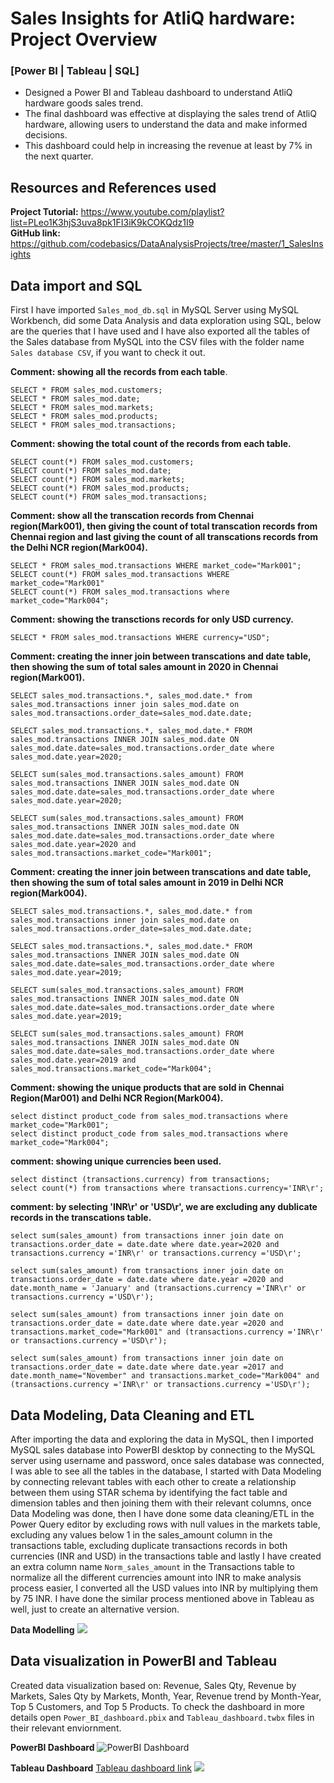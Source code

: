 # Sales Insights for AtliQ hardware: Project Overview
### [Power BI | Tableau | SQL]
*  Designed a Power BI and Tableau dashboard to understand AtliQ hardware goods sales trend.
*  The final dashboard was effective at displaying the sales trend of AtliQ hardware, allowing users to understand the data and make informed decisions.
*  This dashboard could help in increasing the revenue at least by 7% in the next quarter. 

## Resources and References used
**Project Tutorial:** https://www.youtube.com/playlist?list=PLeo1K3hjS3uva8pk1FI3iK9kCOKQdz1I9  
**GitHub link:** https://github.com/codebasics/DataAnalysisProjects/tree/master/1_SalesInsights

## Data import and SQL

First I have imported `Sales_mod_db.sql` in MySQL Server using MySQL Workbench, did some Data Analysis and data exploration using SQL, below are the queries that I have used and I have also exported all the tables of the Sales database from MySQL into the CSV files with the folder name `Sales database CSV`, if you want to check it out. 

**Comment: showing all the records from each table**. 

`SELECT * FROM sales_mod.customers;`   
`SELECT * FROM sales_mod.date;`    
`SELECT * FROM sales_mod.markets;`    
`SELECT * FROM sales_mod.products;`     
`SELECT * FROM sales_mod.transactions;`   


**Comment: showing the total count of the records from each table.**

`SELECT count(*) FROM sales_mod.customers;`  
`SELECT count(*) FROM sales_mod.date;`    
`SELECT count(*) FROM sales_mod.markets;`  
`SELECT count(*) FROM sales_mod.products;`    
`SELECT count(*) FROM sales_mod.transactions;`    


**Comment: show all the transcation records from Chennai region(Mark001), then giving the count of total transcation records from Chennai region and last giving the count of all transcations records from the Delhi NCR region(Mark004).**  

`SELECT * FROM sales_mod.transactions WHERE market_code="Mark001";`  
`SELECT count(*) FROM sales_mod.transactions WHERE market_code="Mark001"`   
`SELECT count(*) FROM sales_mod.transactions where market_code="Mark004";`    


**Comment: showing the transctions records for only USD currency.** 

`SELECT * FROM sales_mod.transactions WHERE currency="USD";`


**Comment: creating the inner join between transcations and date table, then showing the sum of total sales amount in 2020 in Chennai region(Mark001).**

`SELECT sales_mod.transactions.*, sales_mod.date.* from sales_mod.transactions inner join sales_mod.date on sales_mod.transactions.order_date=sales_mod.date.date;`

`SELECT sales_mod.transactions.*, sales_mod.date.* FROM sales_mod.transactions INNER JOIN sales_mod.date ON sales_mod.date.date=sales_mod.transactions.order_date where  sales_mod.date.year=2020;`

`SELECT sum(sales_mod.transactions.sales_amount) FROM sales_mod.transactions INNER JOIN sales_mod.date ON sales_mod.date.date=sales_mod.transactions.order_date where    sales_mod.date.year=2020;`

`SELECT sum(sales_mod.transactions.sales_amount) FROM sales_mod.transactions INNER JOIN sales_mod.date ON sales_mod.date.date=sales_mod.transactions.order_date where   sales_mod.date.year=2020 and sales_mod.transactions.market_code="Mark001";`  


**Comment: creating the inner join between transcations and date table, then showing the sum of total sales amount in 2019 in Delhi NCR region(Mark004).**

`SELECT sales_mod.transactions.*, sales_mod.date.* from sales_mod.transactions inner join sales_mod.date on sales_mod.transactions.order_date=sales_mod.date.date;`

`SELECT sales_mod.transactions.*, sales_mod.date.* FROM sales_mod.transactions INNER JOIN sales_mod.date ON sales_mod.date.date=sales_mod.transactions.order_date where sales_mod.date.year=2019;`

`SELECT sum(sales_mod.transactions.sales_amount) FROM sales_mod.transactions INNER JOIN sales_mod.date ON sales_mod.date.date=sales_mod.transactions.order_date where sales_mod.date.year=2019;`

`SELECT sum(sales_mod.transactions.sales_amount) FROM sales_mod.transactions INNER JOIN sales_mod.date ON sales_mod.date.date=sales_mod.transactions.order_date where sales_mod.date.year=2019 and sales_mod.transactions.market_code="Mark004";`



**Comment: showing the unique products that are sold in Chennai Region(Mar001) and Delhi NCR Region(Mark004).** 

`select distinct product_code from sales_mod.transactions where market_code="Mark001";`   
`select distinct product_code from sales_mod.transactions where market_code="Mark004";`


**comment: showing unique currencies been used.** 

`select distinct (transactions.currency) from transactions;`   
`select count(*) from transactions where transactions.currency='INR\r';`  

**comment: by selecting 'INR\r' or 'USD\r', we are excluding any dublicate records in the transcations table.** 

`select sum(sales_amount) from transactions inner join date on transactions.order_date = date.date where date.year=2020 and transactions.currency ='INR\r' or transactions.currency ='USD\r';`

`select sum(sales_amount) from transactions inner join date on transactions.order_date = date.date where date.year =2020 and date.month_name = 'January' and (transactions.currency ='INR\r' or transactions.currency ='USD\r');`
    
`select sum(sales_amount) from transactions inner join date on transactions.order_date = date.date where date.year =2020 and transactions.market_code="Mark001" and (transactions.currency ='INR\r' or transactions.currency ='USD\r');`

`select sum(sales_amount) from transactions inner join date on transactions.order_date = date.date where date.year =2017 and date.month_name="November" and transactions.market_code="Mark004" and (transactions.currency ='INR\r' or transactions.currency ='USD\r');`    


## Data Modeling, Data Cleaning and ETL

After importing the data and exploring the data in MySQL, then I imported  MySQL sales database into PowerBI desktop by connecting to the MySQL server using username and password, once sales database was connected, I was able to see all the tables in the database, I started with Data Modeling by connecting relevant tables with each other to create a relationship between them using STAR schema by identifying the fact table and dimension tables and then joining them with their relevant columns, once Data Modeling was done, then I have done some data cleaning/ETL in the Power Query editor by excluding rows with null values in the markets table, excluding any values below 1 in the sales_amount column in the transactions table, excluding duplicate transactions records in both currencies (INR and USD) in the transactions table and lastly I have created an extra column name `Norm_sales_amount` in the Transactions table to normalize all the different currencies amount into INR to make analysis process easier, I converted all the USD values into INR by multiplying them by 75 INR. I have done the similar process mentioned above in Tableau as well, just to create an alternative version. 

**Data Modelling**
![](https://github.com/Inder-rana/Project_portfolio/blob/main/Sales_insights/images/Powerbi_data_modelling.PNG)


## Data visualization in PowerBI and Tableau
   
Created data visualization based on: Revenue, Sales Qty, Revenue by Markets, Sales Qty by Markets, Month, Year, Revenue trend by Month-Year, Top 5 Customers, and Top 5 Products. To check the dashboard in more details open `Power_BI_dashboard.pbix` and `Tableau_dashboard.twbx` files in their relevant enviornment. 


**PowerBI Dashboard**
![PowerBI Dashboard](https://github.com/Inder-rana/Project_portfolio/blob/main/Sales_insights/images/BI_snapshot_large.png)


**Tableau Dashboard** [Tableau dashboard link](https://public.tableau.com/app/profile/inderjeet.singh4420/viz/SalesInsightsDashboard_16796303589230/Dashboard1)
![](https://github.com/Inder-rana/Project_portfolio/blob/main/Sales_insights/images/Tableau_snapshot_large.png)











